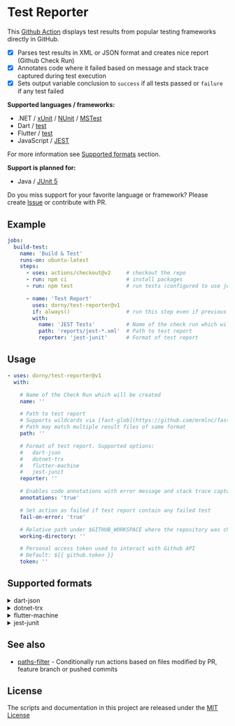 # Test Reporter

This [Github Action](https://github.com/features/actions) displays test results from popular testing frameworks directly in GitHub.
- [x] Parses test results in XML or JSON format and creates nice report (Github Check Run)
- [x] Annotates code where it failed based on message and stack trace captured during test execution
- [x] Sets output variable conclusion to `success` if all tests passed or `failure` if any test failed

**Supported languages / frameworks:**
- .NET / [xUnit](https://xunit.net/) / [NUnit](https://nunit.org/) / [MSTest](https://github.com/Microsoft/testfx-docs)
- Dart / [test](https://pub.dev/packages/test)
- Flutter / [test](https://pub.dev/packages/test)
- JavaScript / [JEST](https://jestjs.io/)

For more information see [Supported formats](#supported-formats) section.

**Support is planned for:**
- Java / [JUnit 5](https://junit.org/junit5/)

Do you miss support for your favorite language or framework?
Please create [Issue](https://github.com/dorny/test-reporter/issues/new) or contribute with PR.

## Example

```yaml
jobs:
  build-test:
    name: 'Build & Test'
    runs-on: ubuntu-latest
    steps:
      - uses: actions/checkout@v2     # checkout the repo
      - run: npm ci                   # install packages
      - run: npm test                 # run tests (configured to use jest-junit reporter)

      - name: 'Test Report'
        uses: dorny/test-reporter@v1
        if: always()                  # run this step even if previous step failed
        with:
          name: 'JEST Tests'          # Name of the check run which will be created
          path: 'reports/jest-*.xml'  # Path to test report
          reporter: 'jest-junit'      # Format of test report
```

## Usage

```yaml
- uses: dorny/test-reporter@v1
  with:

    # Name of the Check Run which will be created
    name: ''

    # Path to test report
    # Supports wildcards via [fast-glob](https://github.com/mrmlnc/fast-glob)
    # Path may match multiple result files of same format
    path: ''

    # Format of test report. Supported options:
    #   dart-json
    #   dotnet-trx
    #   flutter-machine
    #   jest-junit
    reporter: ''

    # Enables code annotations with error message and stack trace captured during test execution
    annotations: 'true'

    # Set action as failed if test report contain any failed test
    fail-on-error: 'true'

    # Relative path under $GITHUB_WORKSPACE where the repository was checked out.
    working-directory: ''

    # Personal access token used to interact with Github API
    # Default: ${{ github.token }}
    token: ''
```

## Supported formats

<details>
  <summary>dart-json</summary>

Test run must be configured to use [JSON](https://github.com/dart-lang/test/blob/master/pkgs/test/doc/configuration.md#reporter) reporter.
You can configure it in `dart_test.yaml`:

```yml
file_reporters:
  json: reports/test-results.json
```

Or with CLI arguments:

[`dart test --file-reporter="json:test-results.json"`](https://pub.dev/packages/test)

For more information see:
- [test package](https://pub.dev/packages/test)
- [test configuration](https://github.com/dart-lang/test/blob/master/pkgs/test/doc/configuration.md)
</details>

<details>
  <summary>dotnet-trx</summary>

Test execution must be configured to produce *Visual Studio Test Results* files (TRX).
To get test results in TRX format you can execute your tests with CLI arguments:

`dotnet test --logger "trx;LogFileName=test-results.trx"`

Or you can configure TRX test output in `*.csproj` or `Directory.Build.props`:
```xml
<PropertyGroup>
  <VSTestLogger>trx%3bLogFileName=$(MSBuildProjectName).trx</VSTestLogger>
  <VSTestResultsDirectory>$(MSBuildThisFileDirectory)/reports</VSTestResultsDirectory>
</PropertyGroup>
```

Supported testing frameworks:
- [xUnit](https://xunit.net/)
- [NUnit](https://nunit.org/)
- [MSTest](https://github.com/Microsoft/testfx-docs)

For more information see [dotnet test](https://docs.microsoft.com/en-us/dotnet/core/tools/dotnet-test#examples)
</details>

<details>
  <summary>flutter-machine</summary>

Test run must be configured to use [JSON](https://github.com/dart-lang/test/blob/master/pkgs/test/doc/configuration.md#reporter) reporter.
You can configure it in `dart_test.yaml`:
```yml
file_reporters:
  json: reports/test-results.json
```

Or with (undocumented) CLI argument:

`flutter test --machine > test-results.json`


According to documentation `dart_test.yaml` should be at the root of the package, next to the package's pubspec.
It works in dart projects but the file is ignored by flutter. With flutter it works when `dart_test.yaml` is placed inside your `test` folder.

For more information see:
- [test package](https://pub.dev/packages/test)
- [test configuration](https://github.com/dart-lang/test/blob/master/pkgs/test/doc/configuration.md)
- [flutter-cli](https://flutter.dev/docs/reference/flutter-cli)
- [unit testing introduction](https://flutter.dev/docs/cookbook/testing/unit/introduction)

</details>

<details>
  <summary>jest-junit</summary>

[JEST](https://jestjs.io/) testing framework support requires usage of [jest-junit](https://github.com/jest-community/jest-junit) reporter.
It will create test results in junit XML format which can be then processed by this action.
You can use following example configuration in `package.json`:
```json
"scripts": {
  "test": "jest --ci --reporters=default --reporters=jest-junit"
},
"devDependencies": {
  "jest": "^26.5.3",
  "jest-junit": "^12.0.0"
},
"jest-junit": {
  "outputDirectory": "reports",
  "outputName": "jest-junit.xml",
  "ancestorSeparator": " › ",
  "uniqueOutputName": "false",
  "suiteNameTemplate": "{filepath}",
  "classNameTemplate": "{classname}",
  "titleTemplate": "{title}"
}
```

Configuration of `uniqueOutputName`, `suiteNameTemplate`, `classNameTemplate`, `titleTemplate` is important for proper visualization of test results.
</details>

## See also
- [paths-filter](https://github.com/dorny/paths-filter) - Conditionally run actions based on files modified by PR, feature branch or pushed commits

## License

The scripts and documentation in this project are released under the [MIT License](https://github.com/dorny/test-reporter/blob/master/LICENSE)
